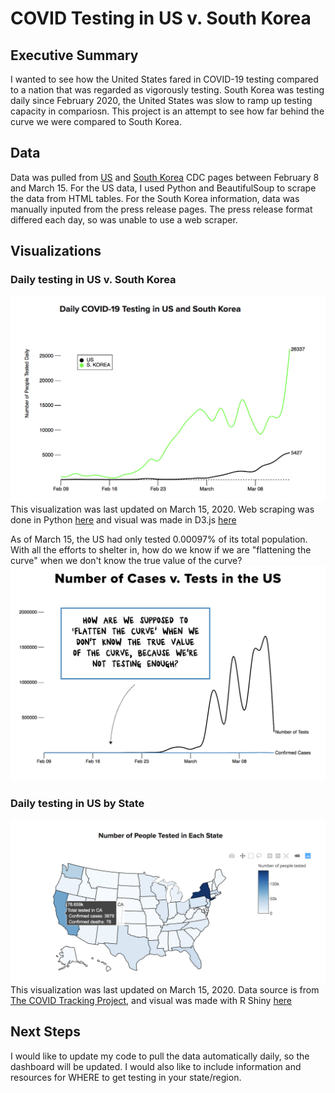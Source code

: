 
# COVID Testing in US v. South Korea

## Executive Summary
I wanted to see how the United States fared in COVID-19 testing compared to a nation that was regarded as vigorously testing.   South Korea was testing daily since February 2020, the United States was slow to ramp up testing capacity in compariosn.  This project is an attempt to see how far behind the curve we were compared to South Korea.

## Data
Data was pulled from  [US](https://www.cdc.gov/coronavirus/2019-ncov/cases-updates/testing-in-us.html) and [South Korea](https://www.cdc.go.kr/board/board.es?bid=0030&mid=) CDC pages between February 8 and March 15. For the US data, I used Python and BeautifulSoup to scrape the data from HTML tables. For the South Korea information, data was manually inputed from the press release pages. The press release format differed each day, so was unable to use a web scraper.

## Visualizations

### Daily testing in US v. South Korea
![Daily testing](/plots/daily_testing.png)
This visualization was last updated on March 15, 2020. Web scraping was done in Python [here](/code/001_data_collection.ipynb) and visual was made in D3.js [here](/code/index.html)

As of March 15, the US had only tested 0.00097% of its total population. With all the efforts to shelter in, how do we know if we are "flattening the curve" when we don't know the true value of the curve?
![US test v. cases](/plots/US_test_cases.png)

### Daily testing in US by State
![State testing](/plots/state_testing.png)
This visualization was last updated on March 15, 2020. Data source is from [The COVID Tracking Project](https://covidtracking.com/data/), and visual was made with R Shiny [here](/code/plotly_shiny)

## Next Steps
I would like to update my code to pull the data automatically daily, so the dashboard will be updated. I would also like to include information and resources for WHERE to get testing in your state/region.
